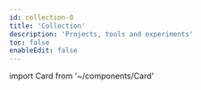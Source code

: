 ```yaml
---
id: collection-0
title: 'Collection'
description: 'Projects, tools and experiments'
toc: false
enableEdit: false
---
```


import Card from '~/components/Card'

<div class="grid-md">
  <Card metadata="Theme" title="Succinct" description="An opinionated theme for Vuepress with support for dark and light modes and web-fonts" src="https://microflash.github.io/vuepress-theme-succinct/" />
  <Card metadata="Library" title="Remarkability" description="Baseline css for HTML generated by a Markdown processor" src="https://microflash.github.io/remarkability/" />
  <Card metadata="Starter" title="Jada" description="A blog starter for Gridsome with markdown support, search, profiles and more…" src="https://github.com/Microflash/jada" />
  <Card metadata="Color Scheme" title="Skyline" description="A vibrant color scheme for Windows Terminal" src="https://github.com/Microflash/skyline-windows-terminal-colorscheme" />
  <Card metadata="Reference" title="Git Playbook" description="Useful git commands, tips and shortcuts" src="/collection/git-playbook/" />
</div>
